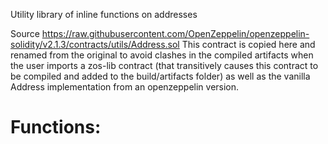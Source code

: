 Utility library of inline functions on addresses

Source https://raw.githubusercontent.com/OpenZeppelin/openzeppelin-solidity/v2.1.3/contracts/utils/Address.sol
This contract is copied here and renamed from the original to avoid clashes in the compiled artifacts
when the user imports a zos-lib contract (that transitively causes this contract to be compiled and added to the
build/artifacts folder) as well as the vanilla Address implementation from an openzeppelin version.

# Functions:





